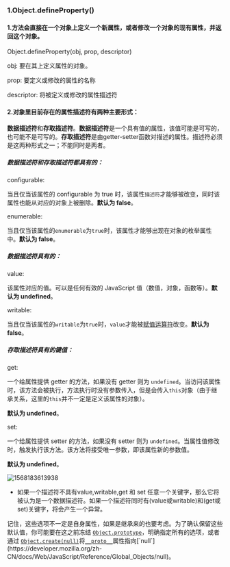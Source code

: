 ### 1.Object.defineProperty()

#### 1.方法会直接在一个对象上定义一个新属性，或者修改一个对象的现有属性，并返回这个对象。

Object.defineProperty(obj, prop, descriptor)

obj: 要在其上定义属性的对象。

prop: 要定义或修改的属性的名称

descriptor: 将被定义或修改的属性描述符

#### 2.对象里目前存在的属性描述符有两种主要形式：

**数据描述符**和**存取描述符**。**数据描述符**是一个具有值的属性，该值可能是可写的，也可能不是可写的。**存取描述符**是由getter-setter函数对描述的属性。描述符必须是这两种形式之一；不能同时是两者。

##### 数据描述符和存取描述符都具有的：

configurable:

当且仅当该属性的 configurable 为 true 时，该属性`描述符`才能够被改变，同时该属性也能从对应的对象上被删除。**默认为 false**。

enumerable:

当且仅当该属性的`enumerable`为`true`时，该属性才能够出现在对象的枚举属性中。**默认为 false**。

##### 数据描述符具有的：

value: 

该属性对应的值。可以是任何有效的 JavaScript 值（数值，对象，函数等）。**默认为 undefined**。

writable:

当且仅当该属性的`writable`为`true`时，`value`才能被[赋值运算符](https://developer.mozilla.org/zh-CN/docs/Web/JavaScript/Reference/Operators/Assignment_Operators)改变。**默认为 false**。

##### 存取描述符具有的键值：

get: 

一个给属性提供 getter 的方法，如果没有 getter 则为 `undefined`。当访问该属性时，该方法会被执行，方法执行时没有参数传入，但是会传入`this`对象（由于继承关系，这里的`this`并不一定是定义该属性的对象）。

**默认为 undefined**。

set: 

一个给属性提供 setter 的方法，如果没有 setter 则为 `undefined`。当属性值修改时，触发执行该方法。该方法将接受唯一参数，即该属性新的参数值。

**默认为 undefined**。

![1568183613938](C:\Users\HQ\AppData\Roaming\Typora\typora-user-images\1568183613938.png)

- 如果一个描述符不具有value,writable,get 和 set 任意一个关键字，那么它将被认为是一个数据描述符。如果一个描述符同时有(value或writable)和(get或set)关键字，将会产生一个异常。

记住，这些选项不一定是自身属性，如果是继承来的也要考虑。为了确认保留这些默认值，你可能要在这之前冻结 [`Object.prototype`](https://developer.mozilla.org/zh-CN/docs/Web/JavaScript/Reference/Global_Objects/Object/prototype)，明确指定所有的选项，或者通过 [`Object.create(null)`](https://developer.mozilla.org/en-US/docs/Web/JavaScript/Reference/Global_Objects/Object/create)将[`__proto__`](https://developer.mozilla.org/zh-CN/docs/Web/JavaScript/Reference/Global_Objects/Object/__proto__)属性指向[`null`](https://developer.mozilla.org/zh-CN/docs/Web/JavaScript/Reference/Global_Objects/null)。

